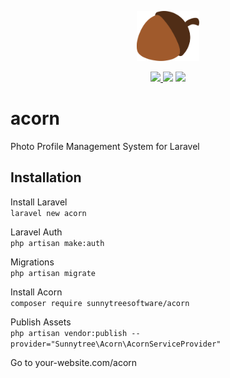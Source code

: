 <p align="center"><img src="./publishable/assets/images/acorn-icon.svg" width="100"></p>
<p align="center"><a href="https://travis-ci.com/sunnytreesoftware/acorn"><img src="https://travis-ci.com/sunnytreesoftware/acorn.svg?branch=master"</a>
<a href="https://packagist.org/packages/sunnytreesoftware/acorn"><img src="https://poser.pugx.org/sunnytreesoftware/acorn/d/total.svg"></a>
<a href="https://opensource.org/licenses/MIT"><img src="https://img.shields.io/badge/License-MIT-yellow.svg"></a></p>

  
# acorn  
Photo Profile Management System for Laravel  


## Installation  
Install Laravel  
`
laravel new acorn
`  

Laravel Auth  
`
php artisan make:auth  
`

Migrations  
`
php artisan migrate  
`  

Install Acorn  
`
composer require sunnytreesoftware/acorn
`  

Publish Assets  
`
php artisan vendor:publish --provider="Sunnytree\Acorn\AcornServiceProvider"
`

Go to your-website.com/acorn

